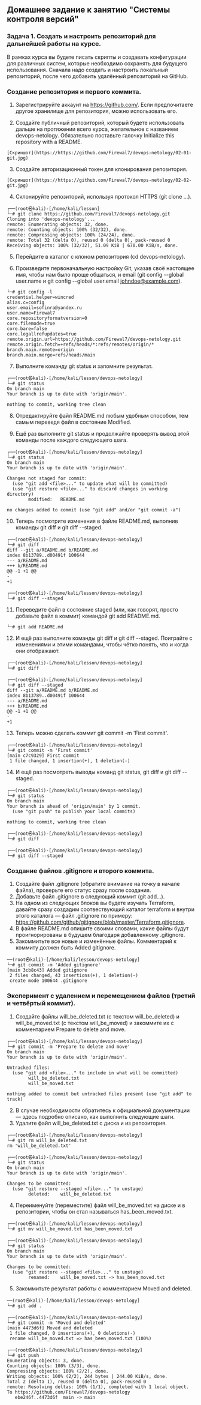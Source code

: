 ## Домашнее задание к занятию "Системы контроля версий"
 

### Задача 1. Создать и настроить репозиторий для дальнейшей работы на курсе.

В рамках курса вы будете писать скрипты и создавать конфигурации для различных систем, которые необходимо сохранять для будущего использования. Сначала надо создать и настроить локальный репозиторий, после чего добавить удалённый репозиторий на GitHub.

### Создание репозитория и первого коммита.

1. Зарегистрируйте аккаунт на https://github.com/. Если предпочитаете другое хранилище для репозитория, можно использовать его.

2. Создайте публичный репозиторий, который будете использовать дальше на протяжении всего курса, желательное с названием devops-netology. Обязательно поставьте галочку Initialize this repository with a README.
```
[Скриншот](https://https://github.com/Firewal7/devops-netology/02-01-git.jpg)
```
3. Создайте авторизационный токен для клонирования репозитория.
```
[Скриншот](https://https://github.com/Firewal7/devops-netology/02-02-git.jpg)
```

4. Склонируйте репозиторий, используя протокол HTTPS (git clone ...).
```
┌──(root㉿kali)-[/home/kali/lesson]
└─# git clone https://github.com/Firewal7/devops-netology.git
Cloning into 'devops-netology'...
remote: Enumerating objects: 32, done.
remote: Counting objects: 100% (32/32), done.
remote: Compressing objects: 100% (24/24), done.
remote: Total 32 (delta 0), reused 0 (delta 0), pack-reused 0
Receiving objects: 100% (32/32), 51.09 KiB | 670.00 KiB/s, done.
```
5. Перейдите в каталог с клоном репозитория (cd devops-netology).

6. Произведите первоначальную настройку Git, указав своё настоящее имя, чтобы нам было проще общаться, и email (git config --global user.name и git config --global user.email johndoe@example.com).
```
└─# git config -l
credential.helper=wincred
alias.c=config
user.email=sofinra@yandex.ru
user.name=Firewal7
core.repositoryformatversion=0
core.filemode=true
core.bare=false
core.logallrefupdates=true
remote.origin.url=https://github.com/Firewal7/devops-netology.git
remote.origin.fetch=+refs/heads/*:refs/remotes/origin/*
branch.main.remote=origin
branch.main.merge=refs/heads/main
```
7. Выполните команду git status и запомните результат.
```
┌──(root㉿kali)-[/home/kali/lesson/devops-netology]
└─# git status
On branch main
Your branch is up to date with 'origin/main'.

nothing to commit, working tree clean
```
8. Отредактируйте файл README.md любым удобным способом, тем самым переведя файл в состояние Modified.

9. Ещё раз выполните git status и продолжайте проверять вывод этой команды после каждого следующего шага.
```
┌──(root㉿kali)-[/home/kali/lesson/devops-netology]
└─# git status
On branch main
Your branch is up to date with 'origin/main'.

Changes not staged for commit:
  (use "git add <file>..." to update what will be committed)
  (use "git restore <file>..." to discard changes in working directory)
        modified:   README.md

no changes added to commit (use "git add" and/or "git commit -a")
```
10. Теперь посмотрите изменения в файле README.md, выполнив команды git diff и git diff --staged.
```
┌──(root㉿kali)-[/home/kali/lesson/devops-netology]
└─# git diff
diff --git a/README.md b/README.md
index 8b13789..d00491f 100644
--- a/README.md
+++ b/README.md
@@ -1 +1 @@
-
+1

┌──(root㉿kali)-[/home/kali/lesson/devops-netology]
└─# git diff --staged
```
11. Переведите файл в состояние staged (или, как говорят, просто добавьте файл в коммит) командой git add README.md.
```┌──(root㉿kali)-[/home/kali/lesson/devops-netology]
└─# git add README.md
```
12. И ещё раз выполните команды git diff и git diff --staged. Поиграйте с изменениями и этими командами, чтобы чётко понять, что и когда они отображают.
```
┌──(root㉿kali)-[/home/kali/lesson/devops-netology]
└─# git diff

┌──(root㉿kali)-[/home/kali/lesson/devops-netology]
└─# git diff --staged
diff --git a/README.md b/README.md
index 8b13789..d00491f 100644
--- a/README.md
+++ b/README.md
@@ -1 +1 @@
-
+1
```
13. Теперь можно сделать коммит git commit -m 'First commit'.
```
┌──(root㉿kali)-[/home/kali/lesson/devops-netology]
└─# git commit -m 'First commit'
[main c7c9329] First commit
 1 file changed, 1 insertion(+), 1 deletion(-)
```
14. И ещё раз посмотреть выводы команд git status, git diff и git diff --staged.
```
┌──(root㉿kali)-[/home/kali/lesson/devops-netology]
└─# git status
On branch main
Your branch is ahead of 'origin/main' by 1 commit.
  (use "git push" to publish your local commits)

nothing to commit, working tree clean

┌──(root㉿kali)-[/home/kali/lesson/devops-netology]
└─# git diff

┌──(root㉿kali)-[/home/kali/lesson/devops-netology]
└─# git diff --staged
```
### Создание файлов .gitignore и второго коммита.

1. Создайте файл .gitignore (обратите внимание на точку в начале файла), проверьте его статус сразу после создания.
2. Добавьте файл .gitignore в следующий коммит (git add...).
3. На одном из следующих блоков вы будете изучать Terraform, давайте сразу создадим соотвествующий каталог terraform и внутри этого каталога — файл .gitignore по примеру: https://github.com/github/gitignore/blob/master/Terraform.gitignore.
4. В файле README.md опишите своими словами, какие файлы будут проигнорированы в будущем благодаря добавленному .gitignore.
5. Закоммитьте все новые и изменённые файлы. Комментарий к коммиту должен быть Added gitignore.
```
──(root㉿kali)-[/home/kali/lesson/devops-netology]
└─# git commit -m 'Added gitignore'
[main 3cb8c43] Added gitignore
 2 files changed, 43 insertions(+), 1 deletion(-)
 create mode 100644 .gitignore
```
### Эксперимент с удалением и перемещением файлов (третий и четвёртый коммит).

1. Создайте файлы will_be_deleted.txt (с текстом will_be_deleted) и will_be_moved.txt (с текстом will_be_moved) и закоммите их с комментарием Prepare to delete and move.
```
┌──(root㉿kali)-[/home/kali/lesson/devops-netology]
└─# git commit -m 'Prepare to delete and move'
On branch main
Your branch is up to date with 'origin/main'.

Untracked files:
  (use "git add <file>..." to include in what will be committed)
        will_be_deleted.txt
        will_be_moved.txt

nothing added to commit but untracked files present (use "git add" to track)
```
2. В случае необходимости обратитесь к официальной документации — здесь подробно описано, как выполнить следующие шаги.
3. Удалите файл will_be_deleted.txt с диска и из репозитория.
```
┌──(root㉿kali)-[/home/kali/lesson/devops-netology]
└─# git rm will_be_deleted.txt
rm 'will_be_deleted.txt'

┌──(root㉿kali)-[/home/kali/lesson/devops-netology]
└─# git status
On branch main
Your branch is up to date with 'origin/main'.

Changes to be committed:
  (use "git restore --staged <file>..." to unstage)
        deleted:    will_be_deleted.txt
```
4. Переименуйте (переместите) файл will_be_moved.txt на диске и в репозитории, чтобы он стал называться has_been_moved.txt.
```
┌──(root㉿kali)-[/home/kali/lesson/devops-netology]
└─# git mv will_be_moved.txt has_been_moved.txt

┌──(root㉿kali)-[/home/kali/lesson/devops-netology]
└─# git status
On branch main
Your branch is up to date with 'origin/main'.

Changes to be committed:
  (use "git restore --staged <file>..." to unstage)
        renamed:    will_be_moved.txt -> has_been_moved.txt
```
5. Закоммитьте результат работы с комментарием Moved and deleted.
```
──(root㉿kali)-[/home/kali/lesson/devops-netology]
└─# git add .

┌──(root㉿kali)-[/home/kali/lesson/devops-netology]
└─# git commit -m 'Moved and deleted'
[main 4473d6f] Moved and deleted
 1 file changed, 0 insertions(+), 0 deletions(-)
 rename will_be_moved.txt => has_been_moved.txt (100%)

┌──(root㉿kali)-[/home/kali/lesson/devops-netology]
└─# git push
Enumerating objects: 3, done.
Counting objects: 100% (3/3), done.
Compressing objects: 100% (2/2), done.
Writing objects: 100% (2/2), 244 bytes | 244.00 KiB/s, done.
Total 2 (delta 1), reused 0 (delta 0), pack-reused 0
remote: Resolving deltas: 100% (1/1), completed with 1 local object.
To https://github.com/Firewal7/devops-netology
   ebe246f..4473d6f  main -> main
```




